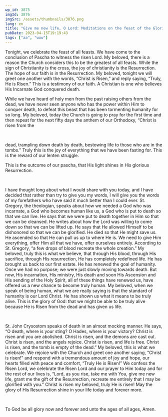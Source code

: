 ```yaml
---
wp_id: 3875
imgId: 3876
imgSrc: /assets/thumbnails/3876.png
lang: en
title: "Give me new life, O Lord: Meditations on the feast of the Glorious Resurrection"
pubDate: 2023-04-15T19:19:43
tags: ["aa", "wow"]
---
```

<!-- page: 6 -->

<p>Tonight, we celebrate the feast of all feasts. We have come to the conclusion of Pascha to witness the risen Lord. My beloved, there is a reason the Church considers this to be the greatest of all feasts. While the sign of Christianity is the cross, the joy of christianity is the Resurrection. The hope of our faith is in the Resurrection. My beloved, tonight we will greet one another with the words, “Christ is Risen,” and reply saying, “Truly, He is Risen.” This is a testimony of our faith. A Christian is one who believes His Incarnate God conquered death.</p>
<p>While we have heard of holy men from the past raising others from the dead, we have never seen anyone who has the power within Him to conquer death, to defeat this beast that has been tormenting humanity for so long. My beloved, today the Church is going to pray for the first time and then repeat for the next fifty days the anthem of our Orthodoxy, “Christ is risen from the</p>
<p>&nbsp;</p>
<p>dead, trampling down death by death, bestowing life to those who are in the tombs.” Truly this is the joy of everything that we have been fasting for. This is the reward of our lenten struggle.</p>
<p>This is the outcome of our pascha, that His light shines in His glorious Resurrection.</p>
<p>&nbsp;</p>
<p>I have thought long about what I would share with you today, and I have decided that rather than try to give you my words, I will give you the words of my forefathers who have said it much better than I could ever. St. Gregory, the theologian, speaks about how we needed a God who was incarnate, a God who becomes human like us, a God who is put to death so that we can live. He says that we were put to death together in Him so that we can be cleansed. He writes about how the Lord was willing to come down so that we can be lifted up. He says that He allowed Himself to be dishonored so that we can be glorified. He died so that He might save us. He ascended so that He can pull us up to where He is. We need to give Him everything, offer Him all that we have, offer ourselves entirely. According to St. Gregory, “a few drops of blood recreate the whole creation.” My beloved, truly this is what we believe, that through His blood, through His sacrifice, through His resurrection, He has completely redefined life. He has brought us back to our first estate. He has renewed the goal of humanity. Once we had no purpose; we were just slowly moving towards death. But now, His incarnation, His ministry, His death and soon His Ascension and His sending of the Holy Spirit, all of these things have renewed us, have offered us a new chance to become truly human. My beloved, when we speak of being human, what we are really saying is that the standard of humanity is our Lord Christ. He has shown us what it means to be truly alive. This is the glory of God: that we might be able to be truly alive because He is Risen from the dead and has given us life.</p>
<p>&nbsp;</p>
<p>St. John Crysostom speaks of death in an almost mocking manner. He says, “O death, where is your sting? O Hades, where is your victory? Christ is risen and you are abolished. Christ is risen, and the demons are cast out. Christ is risen, and the angels rejoice. Christ is risen, and life is free. Christ is risen, and the tomb is empty of the dead.” My beloved, this is what we celebrate. We rejoice with the Church and greet one another saying, “Christ is risen!” and respond with a tremendous amount of joy and hope, our hearts filled with peace and comfort, “Truly He is Risen!” We confess the Risen Lord, we celebrate the Risen Lord and our prayer to Him today and for the rest of our lives is, “Lord, as you rise, take me with You, give me new life, grant me the gift of the Resurrection, recreate me entirely that I may be glorified with you.” Christ is risen my beloved, truly He is risen! May the glory of His Resurrection shine in your life today and forever more.</p>
<p>&nbsp;</p>
<p>To God be all glory now and forever and unto the ages of all ages, Amen.</p>
